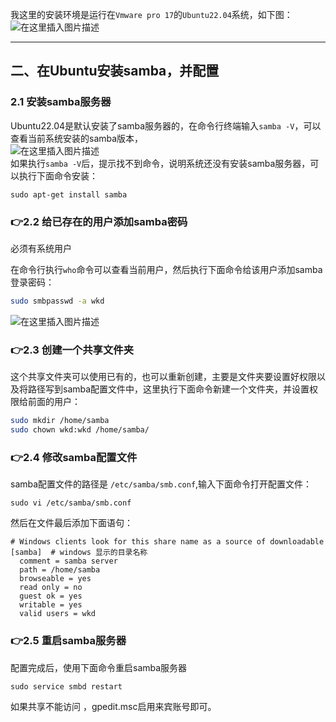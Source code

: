

我这里的安装环境是运行在`Vmware pro 17`的`Ubuntu22.04`系统，如下图：  
![在这里插入图片描述](https://img-blog.csdnimg.cn/0044ac92659047ff96112b8f71b2f1e1.png)

---


## 二、在Ubuntu安装samba，并配置

### 2.1 安装samba服务器

Ubuntu22.04是默认安装了samba服务器的，在命令行终端输入`samba -V`，可以查看当前系统安装的samba版本，  
![在这里插入图片描述](https://img-blog.csdnimg.cn/173b22e150d7495a9d10672268923b6f.png)  
如果执行`samba -V`后，提示找不到命令，说明系统还没有安装samba服务器，可以执行下面命令安装：

```shell
sudo apt-get install samba
```

  

### 👉2.2 给已存在的用户添加samba密码

必须有系统用户

在命令行执行`who`命令可以查看当前用户，然后执行下面命令给该用户添加samba登录密码：

```sh
sudo smbpasswd -a wkd
```

![在这里插入图片描述](https://img-blog.csdnimg.cn/4b0e41d811c845f4824b36805ef70b97.png)  
  

### 👉2.3 创建一个共享文件夹

这个共享文件夹可以使用已有的，也可以重新创建，主要是文件夹要设置好权限以及将路径写到samba配置文件中，这里执行下面命令新建一个文件夹，并设置权限给前面的用户：

```sh
sudo mkdir /home/samba
sudo chown wkd:wkd /home/samba/
```

  

### 👉2.4 修改samba配置文件

samba配置文件的路径是 `/etc/samba/smb.conf`,输入下面命令打开配置文件：

```shell
sudo vi /etc/samba/smb.conf 
```

然后在文件最后添加下面语句：

```
# Windows clients look for this share name as a source of downloadable
[samba]  # windows 显示的目录名称
  comment = samba server
  path = /home/samba
  browseable = yes
  read only = no
  guest ok = yes
  writable = yes
  valid users = wkd
```

  

### 👉2.5 重启samba服务器

配置完成后，使用下面命令重启samba服务器

```shell
sudo service smbd restart 
```

如果共享不能访问 ，gpedit.msc启用来宾账号即可。